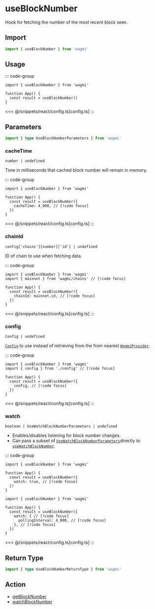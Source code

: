<script setup>
const packageName = 'wagmi'
const actionName = 'getBlockNumber'
const typeName = 'GetBlockNumber'
const TData = 'bigint'
const TError = 'GetBlockNumberError'
</script>

# useBlockNumber

Hook for fetching the number of the most recent block seen.

## Import

```ts
import { useBlockNumber } from 'wagmi'
```

## Usage

::: code-group
```tsx [index.tsx]
import { useBlockNumber } from 'wagmi'

function App() {
  const result = useBlockNumber()
}
```
<<< @/snippets/react/config.ts[config.ts]
:::

## Parameters

```ts
import { type UseBlockNumberParameters } from 'wagmi'
```

### cacheTime

`number | undefined`

Time in milliseconds that cached block number will remain in memory.

::: code-group
```tsx [index.tsx]
import { useBlockNumber } from 'wagmi'

function App() {
  const result = useBlockNumber({
    cacheTime: 4_000, // [!code focus]
  })
}
```
<<< @/snippets/react/config.ts[config.ts]
:::

### chainId

`config['chains'][number]['id'] | undefined`

ID of chain to use when fetching data.

::: code-group
```tsx [index.tsx]
import { useBlockNumber } from 'wagmi'
import { mainnet } from 'wagmi/chains' // [!code focus]

function App() {
  const result = useBlockNumber({
    chainId: mainnet.id, // [!code focus]
  })
}
```
<<< @/snippets/react/config.ts[config.ts]
:::

### config

`Config | undefined`

[`Config`](/react/createConfig#config) to use instead of retrieving from the from nearest [`WagmiProvider`](/react/WagmiProvider).

::: code-group
```tsx [index.tsx]
import { useBlockNumber } from 'wagmi'
import { config } from './config' // [!code focus]

function App() {
  const result = useBlockNumber({
    config, // [!code focus]
  })
}
```
<<< @/snippets/react/config.ts[config.ts]
:::

### watch

`boolean | UseWatchBlockNumberParameters | undefined`

- Enables/disables listening for block number changes.
- Can pass a subset of [`UseWatchBlockNumberParameters`](/react/api/hooks/useWatchBlockNumber#parameters)directly to [`useWatchBlockNumber`](/react/api/hooks/useWatchBlockNumber).

::: code-group
```tsx [index.tsx]
import { useBlockNumber } from 'wagmi'

function App() {
  const result = useBlockNumber({
    watch: true, // [!code focus]
  })
}
```
```tsx [index-2.tsx]
import { useBlockNumber } from 'wagmi'

function App() {
  const result = useBlockNumber({
    watch: { // [!code focus]
      pollingInterval: 4_000, // [!code focus]
    }, // [!code focus]
  })
}
```
<<< @/snippets/react/config.ts[config.ts]
:::

<!--@include: @shared/query-options.md-->

## Return Type

```ts
import { type UseBlockNumberReturnType } from 'wagmi'
```

<!--@include: @shared/query-result.md-->

<!--@include: @shared/query-imports.md-->

## Action

- [getBlockNumber](/core/api/actions/getBlockNumber)
- [watchBlockNumber](/core/api/actions/watchBlockNumber)
